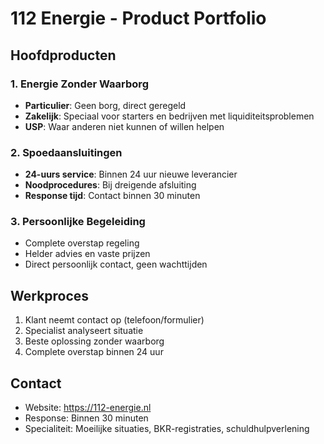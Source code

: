 ﻿# 112 Energie - Product Portfolio

## Hoofdproducten

### 1. Energie Zonder Waarborg
- **Particulier**: Geen borg, direct geregeld
- **Zakelijk**: Speciaal voor starters en bedrijven met liquiditeitsproblemen
- **USP**: Waar anderen niet kunnen of willen helpen

### 2. Spoedaansluitingen
- **24-uurs service**: Binnen 24 uur nieuwe leverancier
- **Noodprocedures**: Bij dreigende afsluiting
- **Response tijd**: Contact binnen 30 minuten

### 3. Persoonlijke Begeleiding
- Complete overstap regeling
- Helder advies en vaste prijzen
- Direct persoonlijk contact, geen wachttijden

## Werkproces
1. Klant neemt contact op (telefoon/formulier)
2. Specialist analyseert situatie
3. Beste oplossing zonder waarborg
4. Complete overstap binnen 24 uur

## Contact
- Website: https://112-energie.nl
- Response: Binnen 30 minuten
- Specialiteit: Moeilijke situaties, BKR-registraties, schuldhulpverlening

